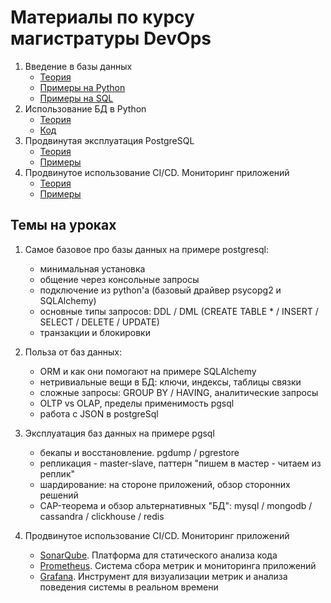 # Материалы по курсу магистратуры DevOps

1. Введение в базы данных
   - [Теория](https://piquant-leech-9ea.notion.site/1-119861e0489f80a18632cf4f1d450691?pvs=4)
   - [Примеры на Python](./python)
   - [Примеры на SQL](./sql)
2. Использование БД в Python
   - [Теория](https://piquant-leech-9ea.notion.site/2-127861e0489f8086849eed126f46d5b2?pvs=4)
   - [Код](./sqlalchemy)
3. Продвинутая эксплуатация PostgreSQL
   - [Теория](https://piquant-leech-9ea.notion.site/3-137861e0489f806d81f6dc600011755d?pvs=4)
   - [Примеры](./advanced_usage)
4. Продвинутое использование CI/CD. Мониторинг приложений
   - [Теория](https://piquant-leech-9ea.notion.site/CI-CD-15f861e0489f8071b60ac12433e1394b)
   - [Примеры](./monitoring)

## Темы на уроках
1. Самое базовое про базы данных на примере postgresql:
   - минимальная установка
   - общение через консольные запросы
   - подключение из python'а (базовый драйвер psycopg2 и SQLAlchemy)
   - основные типы запросов: DDL / DML (CREATE TABLE * / INSERT / SELECT / DELETE / UPDATE)
   - транзакции и блокировки
2. Польза от баз данных:
   - ORM и как они помогают на примере SQLAlchemy
   - нетривиальные вещи в БД: ключи, индексы, таблицы связки
   - сложные запросы: GROUP BY / HAVING, аналитические запросы
   - OLTP vs OLAP, пределы применимость pgsql
   - работа с JSON в postgreSql

3. Эксплуатация баз данных на примере pgsql
   - бекапы и восстановление. pgdump / pgrestore
   - репликация - master-slave, паттерн "пишем в мастер - читаем из реплик"
   - шардирование: на стороне приложений, обзор сторонних решений
   - CAP-теорема и обзор альтернативных "БД": mysql / mongodb / cassandra / clickhouse / redis

4. Продвинутое использование CI/CD. Мониторинг приложений
   - [SonarQube](https://docs.sonarsource.com/sonarqube-cloud/). Платформа для статического анализа кода
   - [Prometheus](https://prometheus.io/docs/introduction/overview/). Система сбора метрик и мониторинга приложений
   - [Grafana](https://grafana.com/docs/grafana/latest/introduction/). Инструмент для визуализации метрик и
анализа поведения системы в реальном времени
